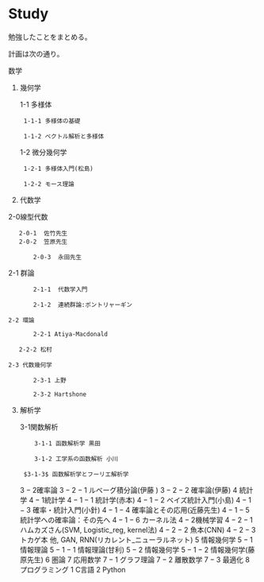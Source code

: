 # Study
勉強したことをまとめる。

計画は次の通り。

数学

1. 幾何学

	1-1 多様体
	
		1-1-1 多様体の基礎
		
		1-1-2 ベクトル解析と多様体
		
	1-2 微分幾何学
	
   		1-2-1 多様体入門(松島)
		
		1-2-2 モース理論
		
2. 代数学

  2-0線型代数
  
	   2-0-1  佐竹先生
  	   2-0-2  笠原先生
     	
           2-0-3  永田先生

   2-1 群論
   
           2-1-1  代数学入門
     
           2-1-2  連続群論:ポントリャーギン
	   
    2-2 環論

           2-2-1 Atiya-Macdonald
	   
	   2-2-2 松村
	   
    2-3 代数幾何学
    
           2-3-1 上野
		 
           2-3-2 Hartshone
	   
3. 解析学

	3-1関数解析
	
           3-1-1 函数解析学 黒田
	   
           3-1-2 工学系の函数解析 小川
		
		$3-1-3$ 函数解析学とフーリエ解析学
	$3-2$確率論
		$3-2-1$ ルベーグ積分論$($伊藤 $)$
		$3-2-2$ 確率論$($伊藤$)$
$4$ 統計学
	$4-1$統計学
		$4-1-1$ 統計学(赤本)
		$4-1-2$ ベイズ統計入門(小島)
		$4-1-3$ 確率・統計入門(小針)
		$4-1-4$ 確率論とその応用(近藤先生)
		$4-1-5$ 統計学への確率論：その先へ
		$4-1-6$ カーネル法
	$4-2$機械学習
		$4-2-1$ ハムカズさん(SVM, Logistic_reg, kernel法)
		$4-2-2$ 魚本(CNN)
		$4-2-3$ トカゲ本
		他, GAN, RNN(リカレント_ニューラルネット)
$5$ 情報幾何学
	$5-1$ 情報理論
		$5-1-1$ 情報理論(甘利)
	$5-2$ 情報幾何学
		$5-1-2$ 情報幾何学(藤原先生)
$6$ 圏論
$7$ 応用数学
	$7-1$ グラフ理論
	$7-2$ 離散数学
	$7-3$ 最適化
$8$ プログラミング
	$1$ C言語
	$2$ Python
